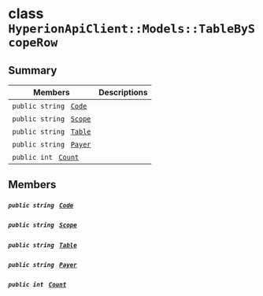 # class `HyperionApiClient::Models::TableByScopeRow` 

## Summary

 Members                                | Descriptions                                
----------------------------------------|---------------------------------------------
`public string ` [`Code`](#class_hyperion_api_client_1_1_models_1_1_table_by_scope_row_1a3e3a861ea30ec6d94dbaba3f93fea8f3) | 
`public string ` [`Scope`](#class_hyperion_api_client_1_1_models_1_1_table_by_scope_row_1aa7b591ef912a1096146accedc620c2a0) | 
`public string ` [`Table`](#class_hyperion_api_client_1_1_models_1_1_table_by_scope_row_1ac174a08e3080557ca4cbe836f12fd5bb) | 
`public string ` [`Payer`](#class_hyperion_api_client_1_1_models_1_1_table_by_scope_row_1a6608e5d25e3fe2dea28a444f5b629e31) | 
`public int ` [`Count`](#class_hyperion_api_client_1_1_models_1_1_table_by_scope_row_1aad462966ed963f892117056de1eba502) | 

## Members

##### `public string ` [`Code`](#class_hyperion_api_client_1_1_models_1_1_table_by_scope_row_1a3e3a861ea30ec6d94dbaba3f93fea8f3) 

##### `public string ` [`Scope`](#class_hyperion_api_client_1_1_models_1_1_table_by_scope_row_1aa7b591ef912a1096146accedc620c2a0) 

##### `public string ` [`Table`](#class_hyperion_api_client_1_1_models_1_1_table_by_scope_row_1ac174a08e3080557ca4cbe836f12fd5bb) 

##### `public string ` [`Payer`](#class_hyperion_api_client_1_1_models_1_1_table_by_scope_row_1a6608e5d25e3fe2dea28a444f5b629e31) 

##### `public int ` [`Count`](#class_hyperion_api_client_1_1_models_1_1_table_by_scope_row_1aad462966ed963f892117056de1eba502) 


